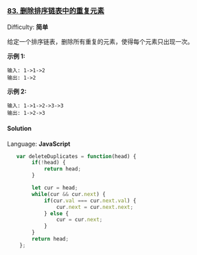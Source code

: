 ### [83\. 删除排序链表中的重复元素](https://leetcode-cn.com/problems/remove-duplicates-from-sorted-list/)

Difficulty: **简单**


给定一个排序链表，删除所有重复的元素，使得每个元素只出现一次。

**示例 1:**

```
输入: 1->1->2
输出: 1->2
```

**示例 2:**

```
输入: 1->1->2->3->3
输出: 1->2->3
```


#### Solution

Language: **JavaScript**

```JavaScript
​   var deleteDuplicates = function(head) {
        if(!head) {
            return head;
        }

        let cur = head;
        while(cur && cur.next) {
            if(cur.val === cur.next.val) {
                cur.next = cur.next.next;
            } else {
                cur = cur.next;
            }
        }
        return head;
    };
```